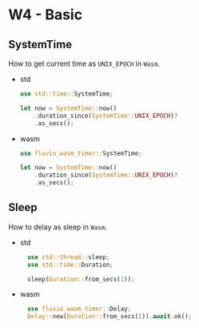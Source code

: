 # W4 - Basic

## SystemTime

How to get current time as `UNIX_EPOCH` in `Wasm`.

- std

  ```rust
  use std::time::SystemTime;

  let now = SystemTime::now()
      .duration_since(SystemTime::UNIX_EPOCH)?
      .as_secs();
  ```

- wasm

  ```rust
  use fluvio_wasm_timer::SystemTime;

  let now = SystemTime::now()
      .duration_since(SystemTime::UNIX_EPOCH)?
      .as_secs();
  ```

## Sleep

How to delay as sleep in `Wasm`.

- std

  ```rust
    use std::thread::sleep;
    use std::time::Duration;

    sleep(Duration::from_secs(1));
  ```

- wasm
  ```rust
    use fluvio_wasm_timer::Delay;
    Delay::new(Duration::from_secs(1)).await.ok();
  ```
